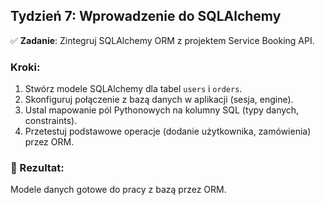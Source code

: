 ## Tydzień 7: Wprowadzenie do SQLAlchemy

✅ **Zadanie**: Zintegruj SQLAlchemy ORM z projektem Service Booking API.

### Kroki:

1. Stwórz modele SQLAlchemy dla tabel `users` i `orders`.
2. Skonfiguruj połączenie z bazą danych w aplikacji (sesja, engine).
3. Ustal mapowanie pól Pythonowych na kolumny SQL (typy danych, constraints).
4. Przetestuj podstawowe operacje (dodanie użytkownika, zamówienia) przez ORM.

### 🎯 Rezultat:
Modele danych gotowe do pracy z bazą przez ORM.
